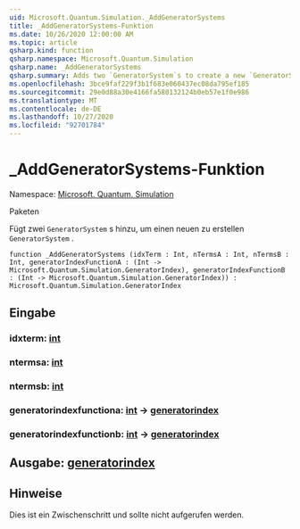 ```yaml
---
uid: Microsoft.Quantum.Simulation._AddGeneratorSystems
title: _AddGeneratorSystems-Funktion
ms.date: 10/26/2020 12:00:00 AM
ms.topic: article
qsharp.kind: function
qsharp.namespace: Microsoft.Quantum.Simulation
qsharp.name: _AddGeneratorSystems
qsharp.summary: Adds two `GeneratorSystem`s to create a new `GeneratorSystem`.
ms.openlocfilehash: 3bce9faf229f3b1f683e060437ec08da795ef185
ms.sourcegitcommit: 29e0d88a30e4166fa580132124b0eb57e1f0e986
ms.translationtype: MT
ms.contentlocale: de-DE
ms.lasthandoff: 10/27/2020
ms.locfileid: "92701784"
---
```

# <a name="_addgeneratorsystems-function"></a>_AddGeneratorSystems-Funktion

Namespace: [Microsoft. Quantum. Simulation](xref:Microsoft.Quantum.Simulation)

Paketen [](https://nuget.org/packages/)


Fügt zwei `GeneratorSystem` s hinzu, um einen neuen zu erstellen `GeneratorSystem` .

```qsharp
function _AddGeneratorSystems (idxTerm : Int, nTermsA : Int, nTermsB : Int, generatorIndexFunctionA : (Int -> Microsoft.Quantum.Simulation.GeneratorIndex), generatorIndexFunctionB : (Int -> Microsoft.Quantum.Simulation.GeneratorIndex)) : Microsoft.Quantum.Simulation.GeneratorIndex
```


## <a name="input"></a>Eingabe

### <a name="idxterm--int"></a>idxterm: [int](xref:microsoft.quantum.lang-ref.int)




### <a name="ntermsa--int"></a>ntermsa: [int](xref:microsoft.quantum.lang-ref.int)




### <a name="ntermsb--int"></a>ntermsb: [int](xref:microsoft.quantum.lang-ref.int)




### <a name="generatorindexfunctiona--int---generatorindex"></a>generatorindexfunctiona: [int](xref:microsoft.quantum.lang-ref.int) -> [generatorindex](xref:Microsoft.Quantum.Simulation.GeneratorIndex)




### <a name="generatorindexfunctionb--int---generatorindex"></a>generatorindexfunctionb: [int](xref:microsoft.quantum.lang-ref.int) -> [generatorindex](xref:Microsoft.Quantum.Simulation.GeneratorIndex)





## <a name="output--generatorindex"></a>Ausgabe: [generatorindex](xref:Microsoft.Quantum.Simulation.GeneratorIndex)



## <a name="remarks"></a>Hinweise

Dies ist ein Zwischenschritt und sollte nicht aufgerufen werden.